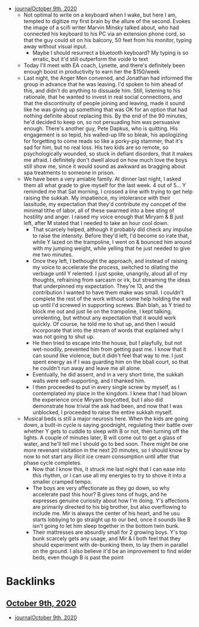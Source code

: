 - [journal](<journal.md>)[October 9th, 2020](<October 9th, 2020.md>)
    - Not optimal to write on a keyboard when I wake, but here I am, tempted to digitize my first brain by the allure of the second. Evokes the image of a scifi writer Marvin Minsky talked about, who had connected his keyboard to his PC via an extension phone cord, so that the guy could sit on his balcony, 50 feet from his monitor, typing away without visual input.
        - Maybe I should resurrect a bluetooth keyboard? My typing is so erratic, but it'd still outperform the voide to text
    - Today I'll meet with EA coach, Lynette, and there's definitely been enough boost in productivity to earn her the $150/week
    - Last night, the Anger Men convened, and Jonathan had informed the group in advance that he was leaving. I'd spoken to him ahead of this, and didn't do anything to dissuade him. Still, listening to his rationale, that he wanted to invest in real social connections, and that the discontinuity of people joining and leaving, made it sound like he was giving up something that was OK for an option that had nothing definite about replacing this. By the end of the 90 minutes, he'd decided to keep on, so not persuading him was persuasive enough. There's another guy, Pete Dapkus, who is quitting. His engagement is so tepid, his walled-up life so bleak, his apologizing for forgetting to come reads so like a porky-pig stammer, that it's sad for him, but no real loss. His two kids are so remote, so psychologically wounded, so stuck in defiant disorders, that it makes me afraid. I definitely don't dwell aloud on how much love the boys still show me, since it would sound as awkward as bragging about spa treatments to someone in prison.
    - We have been a very amiable family. At dinner last night, I asked them all what grade to give myself for the last week. 4 out of 5... Y reminded me that Sat morning, I crossed a line with trying to get help raising the sukkah. My impatience, my intolerance with their lassitude, my expectation that they'd contribute my concpet of the minimal tithe of labor, all of these swarmed into a bee sting of hostility and anger. I raised my voice enough that Miryam & B just left, after M stated that I needed to take an hour cool down. 
        - That scarcely helped, although it probably did check any impulse to raise the intensity. Before they'd left, I'd become so irate that, while Y lazed on the trampoline, I went on & bounced him around with my jumping weight, while yelling that he just needed to give me two minutes.
        - Once they left, I bethought the approach, and instead of raising my voice to accelerate the process, switched to dilating the verbiage until Y relented. I just spoke, unangrily, aloud all of my thoughts, refraining from sarcasm or irk, but streaming the ideas that underpinned my expectation. They're 13, and the contribution I wanted to have them make was small. I couldn't complete the rest of the work without some help holding the wall up until I'd screwed in supporting screws. Blah blah, as Y tried to block me out and just lie on the trampoline, I kept talking, unrelenting, but without any expectation that it would work quickly. Of course, he told me to shut up, and then I would incorporate that into the stream of words that explained why I was not going to shut up.
        - He then tried to escape into the house, but I playfully, but not wet-noodily, prevented him from getting past me. I know that it can sound like violence, but it didn't feel that way to me. I just spent energy as if I was guarding him on the bball court, so that he couldn't run away and leave me all alone. 
        - Eventually, he did assent, and in a very short time, the sukkah walls were self-supporting, and I thanked him. 
        - I then proceeded to put in every single screw by myself, as I contemplated my place in the kingdom. I knew that I had blown the experience once Miryam boycotted, but I also did demonstrate how trivial the ask had been, and now that I was unblocked, I proceeded to raise the entire sukkah myself. 
    - Musical beds is still a major neurosis here. When the kids are going down, a built-in cycle is saying goodnight, regulating their battle over whether Y gets to cuddle to sleep with B or not, then turning off the lights. A couple of minutes later, B will come out to get a glass of water, and he'll tell me I should go to bed soon. There might be one more revenant visitation in the next 20 minutes, so I should know by now to not start any illicit ice cream consumption until after that phase cycle completes.
        - Now that I know this, it struck me last night that I can ease into this rhythm, or I can use all my energies to try to shove it into a smaller cramped tempo.
        - The boys are very affectionate as they go down, so why accelerate past this hour? B gives tons of hugs, and he expresses genuine curiosity about how I'm doing. Y's affections are primarily directed to his big brother, but also overflowing to include me. Mir is always the center of his heart, and he usu starts lobbying to go straight up to our bed, once it sounds like B isn't going to let him sleep together in the bottom twin bunk.
        - Their mattresses are absurdly small for 2 growing boys. Y's top bunk scarcely gets any usage, and Mir & I both feel that they should experiment with de-bunking them, to lay them in parallel on the ground. I also believe it'd be an improvement to find wider beds, even though B is past the point 

# Backlinks
## [October 9th, 2020](<October 9th, 2020.md>)
- [journal](<journal.md>)[October 9th, 2020](<October 9th, 2020.md>)

